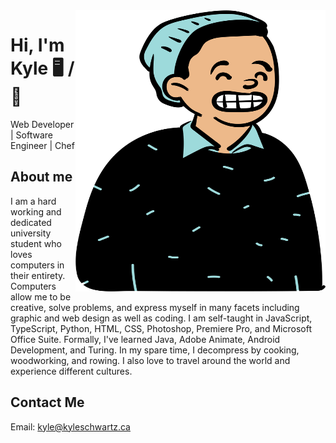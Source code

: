 <img align="right" width="400" height="450" src="./avatar.svg">


# Hi, I'm Kyle 🖥️ / 🍳
Web Developer | Software Engineer | Chef

## About me 

I am a hard working and dedicated university student who loves computers in their entirety. Computers allow me to be creative, solve problems, and express myself in many facets including graphic and web design as well as coding. I am self-taught in JavaScript, TypeScript, Python, HTML, CSS, Photoshop, Premiere Pro, and Microsoft Office Suite. Formally, I've learned Java, Adobe Animate, Android Development, and Turing. In my spare time, I decompress by cooking, woodworking, and rowing. I also love to travel around the world and experience different cultures.

## Contact Me

Email: [kyle@kyleschwartz.ca](kyle@kyleschwartz.ca)
